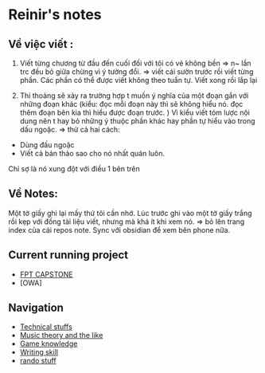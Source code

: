 

# Reinir's notes

## Về việc viết : 

1. Viết từng chương từ đầu đến cuối đối với tôi có vẻ không bền => n~ lần trc đều bỏ giữa chừng vì ý tưởng đổi.
=> viết cái sườn trước rồi viết từng phần. Các phần có thể được viết không theo tuần tự. Viết xong rồi lắp lại

2. Thi thoảng sẽ xảy ra trường hợp t muốn ý nghĩa của một đoạn gắn với những đoạn khác (kiểu: đọc mỗi đoạn này thì sẽ không hiểu nó. đọc thêm đoạn bên kia thì hiểu được đoạn trước. ) Vì kiểu viết tóm lược nội dung nên t hay bỏ những ý thuộc phần khác hay phần tự hiểu vào trong dấu ngoặc.
=> thử cả hai cách: 
- Dùng đấu ngoặc
- Viết cả bản thảo sao cho nó nhất quán luôn.

Chỉ sợ là nó xung đột với điều 1 bên trên

## Về Notes:

Một tờ giấy ghi lại mấy thứ tôi cần nhớ. Lúc trước ghi vào một tờ giấy trắng rồi kẹp với đống tài liệu viết, nhưng mà khá ít khi xem nó.
=> bỏ lên trang index của cái repos note. Sync với obsidian để xem bên phone nữa.

## Current running project

- [FPT CAPSTONE](https://iamreinir.github.io/SmartStore_POS/)
- [OWA]

## Navigation

- [Technical stuffs](technical_index.md)
- [Music theory and the like](music_index.md)
- [Game knowledge](game_index.md)
- [Writing skill](write_index.md)
- [rando stuff](random_index.md)
